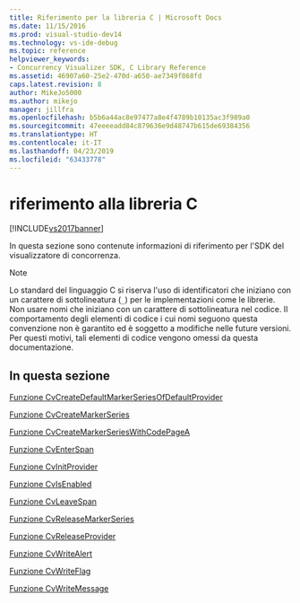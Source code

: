 ```yaml
---
title: Riferimento per la libreria C | Microsoft Docs
ms.date: 11/15/2016
ms.prod: visual-studio-dev14
ms.technology: vs-ide-debug
ms.topic: reference
helpviewer_keywords:
- Concurrency Visualizer SDK, C Library Reference
ms.assetid: 46907a60-25e2-470d-a650-ae7349f868fd
caps.latest.revision: 8
author: MikeJo5000
ms.author: mikejo
manager: jillfra
ms.openlocfilehash: b5b6a44ac8e97477a8e4f4789b10135ac3f989a0
ms.sourcegitcommit: 47eeeeadd84c879636e9d48747b615de69384356
ms.translationtype: HT
ms.contentlocale: it-IT
ms.lasthandoff: 04/23/2019
ms.locfileid: "63433778"
---
```

# <a name="c-library-reference"></a>riferimento alla libreria C
[!INCLUDE[vs2017banner](../includes/vs2017banner.md)]

In questa sezione sono contenute informazioni di riferimento per l'SDK del visualizzatore di concorrenza.  
  
> [!NOTE]
> Lo standard del linguaggio C si riserva l'uso di identificatori che iniziano con un carattere di sottolineatura (`_`) per le implementazioni come le librerie. Non usare nomi che iniziano con un carattere di sottolineatura nel codice. Il comportamento degli elementi di codice i cui nomi seguono questa convenzione non è garantito ed è soggetto a modifiche nelle future versioni. Per questi motivi, tali elementi di codice vengono omessi da questa documentazione.  
  
## <a name="in-this-section"></a>In questa sezione  
 [Funzione CvCreateDefaultMarkerSeriesOfDefaultProvider](../profiling/cvcreatedefaultmarkerseriesofdefaultprovider-function.md)  
  
 [Funzione CvCreateMarkerSeries](../profiling/cvcreatemarkerseries-function.md)  
  
 [Funzione CvCreateMarkerSeriesWithCodePageA](../profiling/cvcreatemarkerserieswithcodepagea-function.md)  
  
 [Funzione CvEnterSpan](../profiling/cventerspan-function.md)  
  
 [Funzione CvInitProvider](../profiling/cvinitprovider-function.md)  
  
 [Funzione CvIsEnabled](../profiling/cvisenabled-function.md)  
  
 [Funzione CvLeaveSpan](../profiling/cvleavespan-function.md)  
  
 [Funzione CvReleaseMarkerSeries](../profiling/cvreleasemarkerseries-function.md)  
  
 [Funzione CvReleaseProvider](../profiling/cvreleaseprovider-function.md)  
  
 [Funzione CvWriteAlert](../profiling/cvwritealert-function.md)  
  
 [Funzione CvWriteFlag](../profiling/cvwriteflag-function.md)  
  
 [Funzione CvWriteMessage](../profiling/cvwritemessage-function.md)
